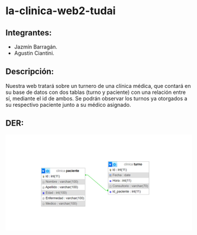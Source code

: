 # la-clinica-web2-tudai

## Integrantes:
* Jazmín Barragán.
* Agustin Ciantini.

## Descripción:

Nuestra web tratará sobre un turnero de una clínica médica, que contará en su base de datos con dos tablas (turno y paciente) con una relación entre sí, mediante el id de ambos.
Se podrán observar los turnos ya otorgados a su respectivo paciente junto a su médico
asignado.

## DER:

![DER](DER/DER.png)

